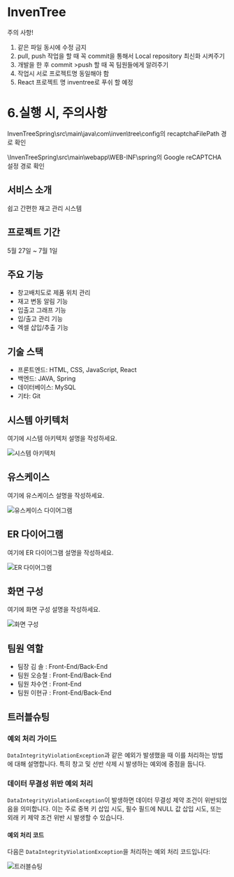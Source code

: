 # InvenTree

주의 사항!<br/>
1. 같은 파일 동시에 수정 금지<br/>
2. pull, push 작업을 할 때 꼭 commit을 통해서 Local repository 최신화 시켜주기<br/>
3. 개발을 한 후 commit >push 할 때 꼭 팀원들에게 알려주기<br/>
4. 작업시 서로 프로젝트명 동일해야 함
5. React 프로젝트 명 inventree로 푸쉬 할 예정
<h1>6.실행 시, 주의사항</h1>
<p>InvenTreeSpring\src\main\java\com\inven\tree\config의 recaptchaFilePath 경로 확인</p>
<p>\InvenTreeSpring\src\main\webapp\WEB-INF\spring의 Google reCAPTCHA 설정 경로 확인</p>
<h2>서비스 소개</h2>
<p>쉽고 간편한 재고 관리 시스템</p>

<h2>프로젝트 기간</h2>
<p>5월 27일 ~ 7월 1일</p>

<h2>주요 기능</h2>
<ul>
  <li>창고배치도로 제품 위치 관리</li>
  <li>재고 변동 알림 기능</li>
  <li>입출고 그래프 기능</li>
  <li>입/출고 관리 기능</li>
  <li>엑셀 삽입/추출 기능</li>
</ul>

<h2>기술 스택</h2>
<ul>
  <li>프론트엔드: HTML, CSS, JavaScript, React</li>
  <li>백엔드: JAVA, Spring</li>
  <li>데이터베이스: MySQL</li>
  <li>기타: Git</li>
</ul>

<h2>시스템 아키텍처</h2>
<p>여기에 시스템 아키텍처 설명을 작성하세요.</p>
<img src="https://github.com/2024-SMHRD-SW-Fullstack-1/InvenTree/assets/86646622/021b34e6-2ef5-42d8-8b21-344907b9986d" alt="시스템 아키텍처" />

<h2>유스케이스</h2>
<p>여기에 유스케이스 설명을 작성하세요.</p>
<img src="https://github.com/2024-SMHRD-SW-Fullstack-1/InvenTree/assets/86646622/5bd0ed69-24ac-4907-abbc-4fa59900d400" alt="유스케이스 다이어그램" />

<h2>ER 다이어그램</h2>
<p>여기에 ER 다이어그램 설명을 작성하세요.</p>
<img src="https://github.com/2024-SMHRD-SW-Fullstack-1/InvenTree/assets/86646622/1eaa02ae-ba96-4ad2-8114-5876080ec08b" alt="ER 다이어그램" />

<h2>화면 구성</h2>
<p>여기에 화면 구성 설명을 작성하세요.</p>
<img src="https://github.com/2024-SMHRD-SW-Fullstack-1/InvenTree/assets/86646622/3f233a2b-3d85-4c25-9b28-37564a3f3449" alt="화면 구성" />

<h2>팀원 역할</h2>
<ul>
  <li>팀장 김  솔 : Front-End/Back-End</li>
  <li>팀원 오승철 : Front-End/Back-End</li>
  <li>팀원 차수연 : Front-End</li>
  <li>팀원 이현규 : Front-End/Back-End</li>
</ul>

<h2>트러블슈팅</h2>

<h3>예외 처리 가이드</h3>
<p><code>DataIntegrityViolationException</code>과 같은 예외가 발생했을 때 이를 처리하는 방법에 대해 설명합니다. 특히 창고 및 선반 삭제 시 발생하는 예외에 중점을 둡니다.</p>

<h3>데이터 무결성 위반 예외 처리</h3>
<p><code>DataIntegrityViolationException</code>이 발생하면 데이터 무결성 제약 조건이 위반되었음을 의미합니다. 이는 주로 중복 키 삽입 시도, 필수 필드에 NULL 값 삽입 시도, 또는 외래 키 제약 조건 위반 시 발생할 수 있습니다.</p>

<h4>예외 처리 코드</h4>
<p>다음은 <code>DataIntegrityViolationException</code>을 처리하는 예외 처리 코드입니다:</p>
<img src="https://github.com/2024-SMHRD-SW-Fullstack-1/InvenTree/assets/86646622/d615b162-3459-45ff-9e93-d82ec2a092af" alt="트러블슈팅" />
